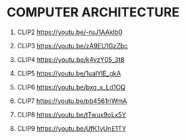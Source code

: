 # COMPUTER ARCHITECTURE

1. CLIP2 <https://youtu.be/-ruJ1AAklb0>

2. CLIP3 <https://youtu.be/zA9EU1GzZbc>

3. CLIP4 <https://youtu.be/k4vzY05_3t8>

4. CLIP5 <https://youtu.be/1ualYlE_gkA>

5. CLIP6 <https://youtu.be/bxg_x_Ld1OQ>

6. CLIP7 <https://youtu.be/pb4561riWmA>

7. CLIP8 <https://youtu.be/tTwux9oLx5Y>

8. CLIP9 <https://youtu.be/UfK1yUnE1TY>